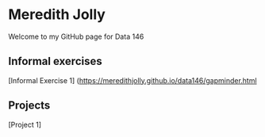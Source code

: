 # Meredith Jolly

Welcome to my GitHub page for Data 146

## Informal exercises 
[Informal Exercise 1] (https://meredithjolly.github.io/data146/gapminder.html

## Projects 
[Project 1]
